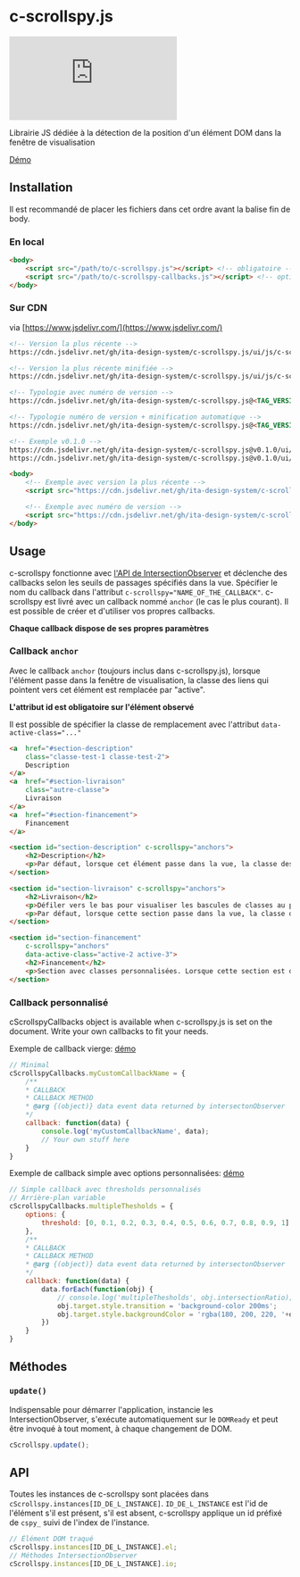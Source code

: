 # c-scrollspy.js

[![GitHub release (latest by date)](https://img.shields.io/github/v/release/ita-design-system/c-scrollspy.js?style=for-the-badge)](https://github.com/ita-design-system/c-scrollspy.js/releases)

Librairie JS dédiée à la détection de la position d'un élément DOM dans la fenêtre de visualisation

[Démo](https://ita-design-system.github.io/c-scrollspy.js/)

## Installation

Il est recommandé de placer les fichiers dans cet ordre avant la balise fin de body.

### En local

```html
<body>
    <script src="/path/to/c-scrollspy.js"></script> <!-- obligatoire -->
    <script src="/path/to/c-scrollspy-callbacks.js"></script> <!-- optionnel -->
</body>
```

### Sur CDN

via [https://www.jsdelivr.com/](https://www.jsdelivr.com/)

```html
<!-- Version la plus récente -->
https://cdn.jsdelivr.net/gh/ita-design-system/c-scrollspy.js/ui/js/c-scrollspy.js

<!-- Version la plus récente minifiée -->
https://cdn.jsdelivr.net/gh/ita-design-system/c-scrollspy.js/ui/js/c-scrollspy.min.js

<!-- Typologie avec numéro de version -->
https://cdn.jsdelivr.net/gh/ita-design-system/c-scrollspy.js@<TAG_VERSION>/ui/js/c-scrollspy.js

<!-- Typologie numéro de version + minification automatique -->
https://cdn.jsdelivr.net/gh/ita-design-system/c-scrollspy.js@<TAG_VERSION>/ui/js/c-scrollspy.min.js

<!-- Exemple v0.1.0 -->
https://cdn.jsdelivr.net/gh/ita-design-system/c-scrollspy.js@v0.1.0/ui/js/c-scrollspy.js
https://cdn.jsdelivr.net/gh/ita-design-system/c-scrollspy.js@v0.1.0/ui/js/c-scrollspy.min.js
```

```html
<body>
    <!-- Exemple avec version la plus récente -->
    <script src="https://cdn.jsdelivr.net/gh/ita-design-system/c-scrollspy.js/ui/js/c-scrollspy.min.js"></script>

    <!-- Exemple avec numéro de version -->
    <script src="https://cdn.jsdelivr.net/gh/ita-design-system/c-scrollspy.js@v0.1.0/ui/js/c-scrollspy.min.js"></script>
</body>
```

## Usage

c-scrollspy fonctionne avec [l'API de IntersectionObserver](https://developer.mozilla.org/fr/docs/Web/API/IntersectionObserver) et déclenche des callbacks selon les seuils de passages spécifiés dans la vue. Spécifier le nom du callback dans l'attribut `c-scrollspy="NAME_OF_THE_CALLBACK"`. c-scrollspy est livré avec un callback nommé `anchor` (le cas le plus courant). Il est possible de créer et d'utiliser vos propres callbacks.

**Chaque callback dispose de ses propres paramètres**

### Callback `anchor`

Avec le callback `anchor` (toujours inclus dans c-scrollspy.js), lorsque l'élément passe dans la fenêtre de visualisation, la classe des liens qui pointent vers cet élément est remplacée par "active". 

**L'attribut id est obligatoire sur l'élément observé**

Il est possible de spécifier la classe de remplacement avec l'attribut `data-active-class="..."`

```html
<a  href="#section-description"
    class="classe-test-1 classe-test-2">
    Description
</a>
<a  href="#section-livraison"
    class="autre-classe">
    Livraison
</a>
<a  href="#section-financement">
    Financement
</a>

<section id="section-description" c-scrollspy="anchors">
    <h2>Description</h2>
    <p>Par défaut, lorsque cet élément passe dans la vue, la classe des liens qui pointent vers celle-ci sont remplacées par "active".</p>
</section>

<section id="section-livraison" c-scrollspy="anchors">
    <h2>Livraison</h2>
    <p>Défiler vers le bas pour visualiser les bascules de classes au passage des sections dans la vue.</p>
    <p>Par défaut, lorsque cette section passe dans la vue, la classe des liens qui pointent vers celle-ci sont remplacées par "active".</p>
</section>

<section id="section-financement"
    c-scrollspy="anchors" 
    data-active-class="active-2 active-3">
    <h2>Financement</h2>
    <p>Section avec classes personnalisées. Lorsque cette section est dans la vue, la classe des liens qui pointent vers celle-ci sont remplacées par la valeur de l'attribut data-active-class. Ici "active-2 active-3"</p>
</section>
```

### Callback personnalisé

cScrollspyCallbacks object is available when c-scrollspy.js is set on the document. Write your own callbacks to fit your needs.

Exemple de callback vierge: [démo](https://ita-design-system.github.io/c-scrollspy.js/content/custom-callback.html)

```javascript
// Minimal
cScrollspyCallbacks.myCustomCallbackName = {
    /**
    * CALLBACK
    * CALLBACK METHOD
    * @arg {(object)} data event data returned by intersectonObserver
    */
    callback: function(data) {
        console.log('myCustomCallbackName', data);
        // Your own stuff here
    }
}
```

Exemple de callback simple avec options personnalisées: [démo](https://ita-design-system.github.io/c-scrollspy.js/content/custom-callback.html)

```javascript
// Simple callback avec thresholds personnalisés
// Arrière-plan variable
cScrollspyCallbacks.multipleThesholds = {
    options: {
        threshold: [0, 0.1, 0.2, 0.3, 0.4, 0.5, 0.6, 0.7, 0.8, 0.9, 1]
    },
    /**
    * CALLBACK
    * CALLBACK METHOD
    * @arg {(object)} data event data returned by intersectonObserver
    */
    callback: function(data) {
        data.forEach(function(obj) {
            // console.log('multipleThesholds', obj.intersectionRatio);
            obj.target.style.transition = 'background-color 200ms';
            obj.target.style.backgroundColor = 'rgba(180, 200, 220, '+obj.intersectionRatio+')';
        })
    }
}
```

## Méthodes

### `update()`

Indispensable pour démarrer l'application, instancie les IntersectionObserver, s'exécute automatiquement sur le `DOMReady` et peut être invoqué à tout moment, à chaque changement de DOM.

```javascript
cScrollspy.update();
```

## API

Toutes les instances de c-scrollspy sont placées dans `cScrollspy.instances[ID_DE_L_INSTANCE]`. `ID_DE_L_INSTANCE` est l'id de l'élément s'il est présent, s'il est absent, c-scrollspy applique un id préfixé de `cspy_` suivi de l'index de l'instance.

```javascript
// Élément DOM traqué
cScrollspy.instances[ID_DE_L_INSTANCE].el;
// Méthodes IntersectionObserver
cScrollspy.instances[ID_DE_L_INSTANCE].io;
```